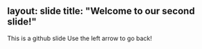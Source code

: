 layout: slide
title: "Welcome to our second slide!"
---
This is a github slide
Use the left arrow to go back!